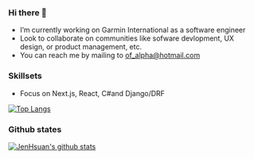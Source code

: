 ### Hi there 👋

- I’m currently working on Garmin International as a software engineer
- Look to collaborate on communities like sofware devlopment, UX design, or product management, etc.
- You can reach me by mailing to of_alpha@hotmail.com

### Skillsets
* Focus on Next.js, React, C#and Django/DRF

[![Top Langs](https://github-readme-stats.vercel.app/api/top-langs/?username=JenHsuan&layout=compact)](https://github.com/anuraghazra/github-readme-stats)


### Github states
[![JenHsuan's github stats](https://github-readme-stats.vercel.app/api?username=JenHsuan)](https://github.com/anuraghazra/github-readme-stats)
